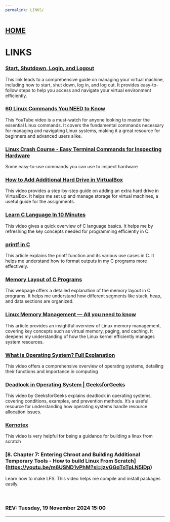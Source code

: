 ```yaml
---
permalink: LINKS/
---
```


## [HOME](../)

# LINKS

### [Start, Shutdown, Login, and Logout](https://doit.vlsm.org/018.html)
This link leads to a comprehensive guide on managing your virtual machine, including how to start, shut down, log in, and log out. It provides easy-to-follow steps to help you access and navigate your virtual environment efficiently.

### [60 Linux Commands You NEED to Know](https://youtu.be/gd7BXuUQ91w?si=Wq7RtFw40wnZGq0J)
This YouTube video is a must-watch for anyone looking to master the essential Linux commands. It covers the fundamental commands necessary for managing and navigating Linux systems, making it a great resource for beginners and advanced users alike.

### [Linux Crash Course - Easy Terminal Commands for Inspecting Hardware](https://youtu.be/oGyJr-iUwt8?si=59V2boc0XfmlFekg)
Some easy-to-use commands you can use to inspect hardware
### [How to Add Additional Hard Drive in VirtualBox](https://www.youtube.com/watch?v=XmpFXe3Opws)
This video provides a step-by-step guide on adding an extra hard drive in VirtualBox. It helps me set up and manage storage for virtual machines, a useful guide for the assignments. 

### [Learn C Language In 10 Minutes](https://www.youtube.com/watch?v=dTp0c41XnrQ)
This video gives a quick overview of C language basics. It helps me by refreshing the key concepts needed for programming efficiently in C.

### [printf in C](https://www.geeksforgeeks.org/printf-in-c/)
This article explains the printf function and its various use cases in C. It helps me understand how to format outputs in my C programs more effectively.

### [Memory Layout of C Programs](https://www.geeksforgeeks.org/memory-layout-of-c-program/) 
This webpage offers a detailed explanation of the memory layout in C programs. It helps me understand how different segments like stack, heap, and data sections are organized.
###  [Linux Memory Management — All you need to know](https://hemantra.medium.com/linux-memory-management-all-you-need-to-know-d1dbdda8b386) 
This article provides an insightful overview of Linux memory management, covering key concepts such as virtual memory, paging, and caching. It deepens my understanding of how the Linux kernel efficiently manages system resources.

### [What is Operating System? Full Explanation](https://www.youtube.com/watch?v=_NEJVgiGp8Q)
This video offers a comprehensive overview of operating systems, detailing their functions and importance in computing

### [Deadlock in Operating System | GeeksforGeeks](https://www.youtube.com/watch?v=onkWXaXAgbY&t)  
This video by GeeksforGeeks explains deadlock in operating systems, covering conditions, examples, and prevention methods. It’s a useful resource for understanding how operating systems handle resource allocation issues.

### [Kernotex](https://www.youtube.com/@Kernotex)
This video is very helpful for being a guidance for building a linux from scratch

### [8. Chapter 7: Entering Chroot and Building Additional Temporary Tools - How to build Linux From Scratch] (https://youtu.be/m6USND1vPhM?si=jzvGGqToTpLN5lDp) 
Learn how to make LFS. This video helps me compile and install packages easily.
<br>
<br>
<br>
### REV: Tuesday, 19 November 2024 15:00
<hr>
